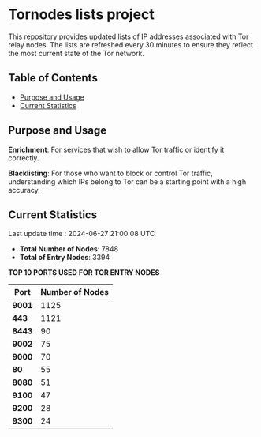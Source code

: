 # Tornodes lists project

This repository provides updated lists of IP addresses associated with Tor relay nodes. The lists are refreshed every 30 minutes to ensure they reflect the most current state of the Tor network.

## Table of Contents

- [Purpose and Usage](#purpose-and-usage)
- [Current Statistics](#current-statistics)


## Purpose and Usage

**Enrichment**: For services that wish to allow Tor traffic or identify it correctly.

**Blacklisting**: For those who want to block or control Tor traffic, understanding which IPs belong to Tor can be a starting point with a high accuracy.

## Current Statistics

Last update time : 2024-06-27 21:00:08 UTC

- **Total Number of Nodes**: 7848
- **Total of Entry Nodes**: 3394

**TOP 10 PORTS USED FOR TOR ENTRY NODES**

| **Port** | **Number of Nodes** |
|------|-----------------|
| **9001**   | 1125  |
| **443**   | 1121  |
| **8443**   | 90  |
| **9002**   | 75  |
| **9000**   | 70  |
| **80**   | 55  |
| **8080**   | 51  |
| **9100**   | 47  |
| **9200**   | 28  |
| **9300**   | 24  |

